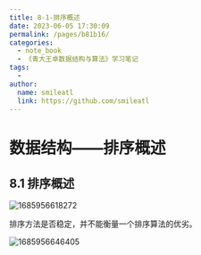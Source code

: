 ```yaml
---
title: 8-1-排序概述
date: 2023-06-05 17:30:09
permalink: /pages/b81b16/
categories:
  - note_book
  - 《青大王卓数据结构与算法》学习笔记
tags:
  - 
author: 
  name: smileatl
  link: https://github.com/smileatl
---
```

数据结构——排序概述
==========

## 8.1 排序概述

![1685956618272](/assets/1685956618272.png)

排序方法是否稳定，并不能衡量一个排序算法的优劣。

![1685956646405](/assets/1685956646405.png)

  

